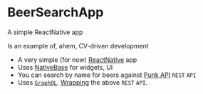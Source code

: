 # BeerSearchApp
A simple ReactNative app

Is an example of, ahem, CV-driven development

- A very simple (for now) [ReactNative](https://facebook.github.io/react-native/) app
- Uses [NativeBase](https://docs.nativebase.io/) for widgets, UI
- You can search by name for beers against [Punk API](https://punkapi.com/documentation/v2) `REST` `API`
- Uses [`GraphQL`](https://graphql.org/). [Wrapping](https://github.com/JohnPaulHarold/BeerAPIGraphQL) the above `REST` `API`.
